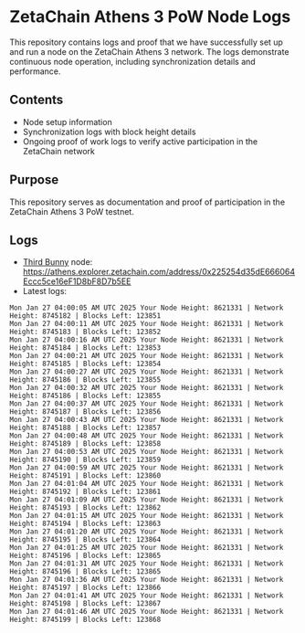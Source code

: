 # ZetaChain Athens 3 PoW Node Logs
This repository contains logs and proof that we have successfully set up and run a node on the ZetaChain Athens 3 network. The logs demonstrate continuous node operation, including synchronization details and performance.

## Contents
- Node setup information
- Synchronization logs with block height details
- Ongoing proof of work logs to verify active participation in the ZetaChain network

## Purpose
This repository serves as documentation and proof of participation in the ZetaChain Athens 3 PoW testnet.

## Logs

- [Third Bunny](https://thirdbunny.xyz/) node: https://athens.explorer.zetachain.com/address/0x225254d35dE666064Eccc5ce16eF1D8bF8D7b5EE
- Latest logs:
```
Mon Jan 27 04:00:05 AM UTC 2025 Your Node Height: 8621331 | Network Height: 8745182 | Blocks Left: 123851
Mon Jan 27 04:00:11 AM UTC 2025 Your Node Height: 8621331 | Network Height: 8745183 | Blocks Left: 123852
Mon Jan 27 04:00:16 AM UTC 2025 Your Node Height: 8621331 | Network Height: 8745184 | Blocks Left: 123853
Mon Jan 27 04:00:21 AM UTC 2025 Your Node Height: 8621331 | Network Height: 8745185 | Blocks Left: 123854
Mon Jan 27 04:00:27 AM UTC 2025 Your Node Height: 8621331 | Network Height: 8745186 | Blocks Left: 123855
Mon Jan 27 04:00:32 AM UTC 2025 Your Node Height: 8621331 | Network Height: 8745186 | Blocks Left: 123855
Mon Jan 27 04:00:37 AM UTC 2025 Your Node Height: 8621331 | Network Height: 8745187 | Blocks Left: 123856
Mon Jan 27 04:00:43 AM UTC 2025 Your Node Height: 8621331 | Network Height: 8745188 | Blocks Left: 123857
Mon Jan 27 04:00:48 AM UTC 2025 Your Node Height: 8621331 | Network Height: 8745189 | Blocks Left: 123858
Mon Jan 27 04:00:53 AM UTC 2025 Your Node Height: 8621331 | Network Height: 8745190 | Blocks Left: 123859
Mon Jan 27 04:00:59 AM UTC 2025 Your Node Height: 8621331 | Network Height: 8745191 | Blocks Left: 123860
Mon Jan 27 04:01:04 AM UTC 2025 Your Node Height: 8621331 | Network Height: 8745192 | Blocks Left: 123861
Mon Jan 27 04:01:09 AM UTC 2025 Your Node Height: 8621331 | Network Height: 8745193 | Blocks Left: 123862
Mon Jan 27 04:01:15 AM UTC 2025 Your Node Height: 8621331 | Network Height: 8745194 | Blocks Left: 123863
Mon Jan 27 04:01:20 AM UTC 2025 Your Node Height: 8621331 | Network Height: 8745195 | Blocks Left: 123864
Mon Jan 27 04:01:25 AM UTC 2025 Your Node Height: 8621331 | Network Height: 8745196 | Blocks Left: 123865
Mon Jan 27 04:01:31 AM UTC 2025 Your Node Height: 8621331 | Network Height: 8745196 | Blocks Left: 123865
Mon Jan 27 04:01:36 AM UTC 2025 Your Node Height: 8621331 | Network Height: 8745197 | Blocks Left: 123866
Mon Jan 27 04:01:41 AM UTC 2025 Your Node Height: 8621331 | Network Height: 8745198 | Blocks Left: 123867
Mon Jan 27 04:01:46 AM UTC 2025 Your Node Height: 8621331 | Network Height: 8745199 | Blocks Left: 123868
```

